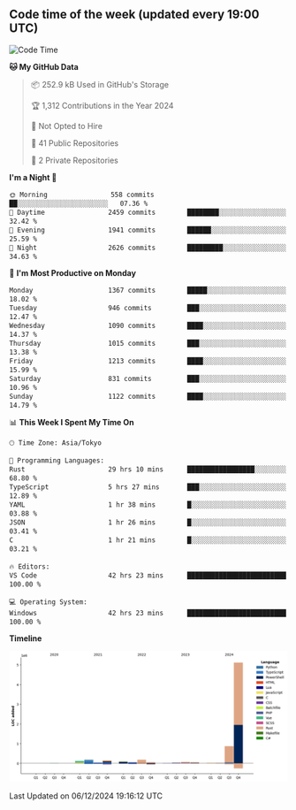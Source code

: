 ## Code time of the week (updated every 19:00 UTC)

<!--START_SECTION:waka-->
![Code Time](http://img.shields.io/badge/Code%20Time-4%2C044%20hrs%2039%20mins-blue)

**🐱 My GitHub Data** 

> 📦 252.9 kB Used in GitHub's Storage 
 > 
> 🏆 1,312 Contributions in the Year 2024
 > 
> 🚫 Not Opted to Hire
 > 
> 📜 41 Public Repositories 
 > 
> 🔑 2 Private Repositories 
 > 
**I'm a Night 🦉** 

```text
🌞 Morning                558 commits         ██░░░░░░░░░░░░░░░░░░░░░░░   07.36 % 
🌆 Daytime                2459 commits        ████████░░░░░░░░░░░░░░░░░   32.42 % 
🌃 Evening                1941 commits        ██████░░░░░░░░░░░░░░░░░░░   25.59 % 
🌙 Night                  2626 commits        █████████░░░░░░░░░░░░░░░░   34.63 % 
```
📅 **I'm Most Productive on Monday** 

```text
Monday                   1367 commits        █████░░░░░░░░░░░░░░░░░░░░   18.02 % 
Tuesday                  946 commits         ███░░░░░░░░░░░░░░░░░░░░░░   12.47 % 
Wednesday                1090 commits        ████░░░░░░░░░░░░░░░░░░░░░   14.37 % 
Thursday                 1015 commits        ███░░░░░░░░░░░░░░░░░░░░░░   13.38 % 
Friday                   1213 commits        ████░░░░░░░░░░░░░░░░░░░░░   15.99 % 
Saturday                 831 commits         ███░░░░░░░░░░░░░░░░░░░░░░   10.96 % 
Sunday                   1122 commits        ████░░░░░░░░░░░░░░░░░░░░░   14.79 % 
```


📊 **This Week I Spent My Time On** 

```text
🕑︎ Time Zone: Asia/Tokyo

💬 Programming Languages: 
Rust                     29 hrs 10 mins      █████████████████░░░░░░░░   68.80 % 
TypeScript               5 hrs 27 mins       ███░░░░░░░░░░░░░░░░░░░░░░   12.89 % 
YAML                     1 hr 38 mins        █░░░░░░░░░░░░░░░░░░░░░░░░   03.88 % 
JSON                     1 hr 26 mins        █░░░░░░░░░░░░░░░░░░░░░░░░   03.41 % 
C                        1 hr 21 mins        █░░░░░░░░░░░░░░░░░░░░░░░░   03.21 % 

🔥 Editors: 
VS Code                  42 hrs 23 mins      █████████████████████████   100.00 % 

💻 Operating System: 
Windows                  42 hrs 23 mins      █████████████████████████   100.00 % 
```

**Timeline**

![Lines of Code chart](https://raw.githubusercontent.com/SARDONYX-sard/SARDONYX-sard/main/assets/bar_graph.png)


 Last Updated on 06/12/2024 19:16:12 UTC
<!--END_SECTION:waka-->